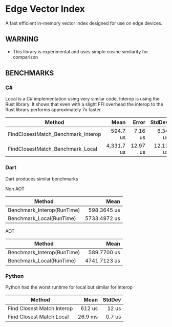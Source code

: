 # Edge Vector Index

A fast efficient in-memory vector index designed for use on edge devices.

## WARNING 
- This library is experimental and uses simple cosine similarity for comparison

## BENCHMARKS

### C# 
Local is a C# implementation using very similar code. Interop is using the Rust library. It shows that even with a slight FFI overhead the interop to the Rust library performs approximately 7x faster.

| Method                             | Mean       | Error    | StdDev   |
|----------------------------------- |-----------:|---------:|---------:|
| FindClosestMatch_Benchmark_Interop |   594.7 us |  7.16 us |  6.34 us |
| FindClosestMatch_Benchmark_Local   | 4,331.7 us | 12.97 us | 12.13 us |

### Dart
Dart produces similar benchmarks

Non AOT

| Method                     | Mean         |
|--------------------------- |-------------:|
| Benchmark_Interop(RunTime) |  598.3645 us |
| Benchmark_Local(RunTime)   | 5733.4972 us | 


AOT

| Method                     | Mean         |
|--------------------------- |-------------:|
| Benchmark_Interop(RunTime) |  589.7700 us |
| Benchmark_Local(RunTime)   | 4741.7123 us | 


### Python
Python had the worst runtime for local but similar for interop

| Method                     | Mean       | StdDev   |
|--------------------------- |-----------:|---------:|
| Find Closest Match Interop |     612 us |    12 us |
| Find Closest Match Local   |    26.9 ms |   0.7 us |
